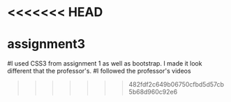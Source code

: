 <<<<<<< HEAD
=======
# assignment3
#I used CSS3 from assignment 1 as well as bootstrap. I made it look different that the professor's.
#I followed the professor's videos
>>>>>>> 482fdf2c649b06750cfbd5d57cb5b68d960c92e6
